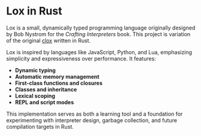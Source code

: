 # Lox in Rust

Lox is a small, dynamically typed programming language originally designed by Bob Nystrom for the _Crafting Interpreters_ book. This project is variation of the original [clox](https://github.com/munificent/craftinginterpreters) written in Rust.

Lox is inspired by languages like JavaScript, Python, and Lua, emphasizing simplicity and expressiveness over performance. It features:

- **Dynamic typing**
- **Automatic memory management**
- **First-class functions and closures**
- **Classes and inheritance**
- **Lexical scoping**
- **REPL and script modes**

This implementation serves as both a learning tool and a foundation for experimenting with interpreter design, garbage collection, and future compilation targets in Rust.
